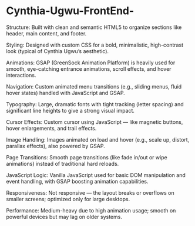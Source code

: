 # Cynthia-Ugwu-FrontEnd-

Structure: Built with clean and semantic HTML5 to organize sections like header, main content, and footer.

Styling: Designed with custom CSS for a bold, minimalistic, high-contrast look (typical of Cynthia Ugwu’s aesthetic).

Animations: GSAP (GreenSock Animation Platform) is heavily used for smooth, eye-catching entrance animations, scroll effects, and hover interactions.

Navigation: Custom animated menu transitions (e.g., sliding menus, fluid hover states) handled with JavaScript and GSAP.

Typography: Large, dramatic fonts with tight tracking (letter spacing) and significant line heights to give a strong visual impact.

Cursor Effects: Custom cursor using JavaScript — like magnetic buttons, hover enlargements, and trail effects.

Image Handling: Images animated on load and hover (e.g., scale up, distort, parallax effects), also powered by GSAP.

Page Transitions: Smooth page transitions (like fade in/out or wipe animations) instead of traditional hard reloads.

JavaScript Logic: Vanilla JavaScript used for basic DOM manipulation and event handling, with GSAP boosting animation capabilities.

Responsiveness: Not responsive — the layout breaks or overflows on smaller screens; optimized only for large desktops.

Performance: Medium-heavy due to high animation usage; smooth on powerful devices but may lag on older systems.

